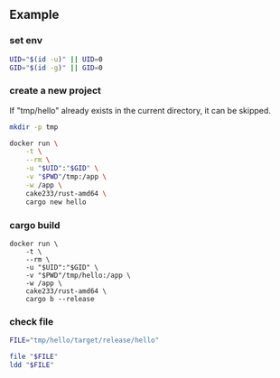 <!-- repo=cake233/rust-amd64 -->

## Example

### set env

```sh
UID="$(id -u)" || UID=0
GID="$(id -g)" || GID=0
```

### create a new project

If "tmp/hello" already exists in the current directory, it can be skipped.

```sh
mkdir -p tmp

docker run \
    -t \
    --rm \
    -u "$UID":"$GID" \
    -v "$PWD"/tmp:/app \
    -w /app \
    cake233/rust-amd64 \
    cargo new hello
```

### cargo build

```
docker run \
    -t \
    --rm \
    -u "$UID":"$GID" \
    -v "$PWD"/tmp/hello:/app \
    -w /app \
    cake233/rust-amd64 \
    cargo b --release
```

### check file

```sh
FILE="tmp/hello/target/release/hello"

file "$FILE"
ldd "$FILE"
```
